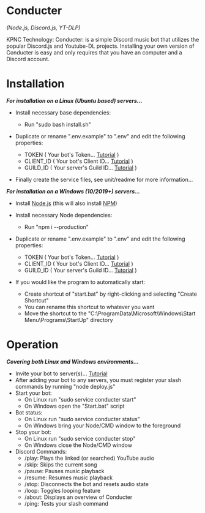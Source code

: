 # Conducter

*(Node.js, Discord.js, YT-DLP)*

KPNC Technology: Conducter: is a simple Discord music bot that utilizes the popular Discord.js and Youtube-DL projects. Installing your own version of Conducter is easy and only requires that you have an computer and a Discord account.

# Installation

__*For installation on a Linux (Ubuntu based) servers...*__

- Install necessary base dependencies:
	- Run "sudo bash install.sh"

- Duplicate or rename ".env.example" to ".env" and edit the following properties:
	- TOKEN ( Your bot's Token... [Tutorial](https://discordjs.guide/preparations/setting-up-a-bot-application.html) )
	- CLIENT_ID ( Your bot's Client ID... [Tutorial](https://discordjs.guide/preparations/setting-up-a-bot-application.html) )
	- GUILD_ID ( Your server's Guild ID... [Tutorial](https://support.discord.com/hc/articles/206346498-Where-can-I-find-my-User-Server-Message-ID) )

- Finally create the service files, see unit/readme for more information...

__*For installation on a Windows (10/2019+) servers...*__

- Install [Node.js](https://nodejs.org/en/download) (this will also install [NPM](https://www.npmjs.com/))

- Install necessary Node dependencies:
	- Run "npm i --production"
	
- Duplicate or rename ".env.example" to ".env" and edit the following properties:
	- TOKEN ( Your bot's Token... [Tutorial](https://discordjs.guide/preparations/setting-up-a-bot-application.html) )
	- CLIENT_ID ( Your bot's Client ID... [Tutorial](https://discordjs.guide/preparations/setting-up-a-bot-application.html) )
	- GUILD_ID ( Your server's Guild ID... [Tutorial](https://support.discord.com/hc/articles/206346498-Where-can-I-find-my-User-Server-Message-ID) )

- If you would like the program to automatically start:
	- Create shortcut of "start.bat" by right-clicking and selecting "Create Shortcut"
	- You can rename this shortcut to whatever you want
	- Move the shortcut to the "C:\ProgramData\Microsoft\Windows\Start Menu\Programs\StartUp" directory

# Operation 

__*Covering both Linux and Windows environments...*__

- Invite your bot to server(s)... [Tutorial](https://discordjs.guide/preparations/adding-your-bot-to-servers.html)
- After adding your bot to any servers, you must register your slash commands by running "node deploy.js"
- Start your bot:
	- On Linux run "sudo service conducter start"
	- On Windows open the "Start.bat" script
- Bot status:
	- On Linux run "sudo service conducter status"
	- On Windows bring your Node/CMD window to the foreground
- Stop your bot:
	- On Linux run "sudo service conducter stop"
	- On Windows close the Node/CMD window
- Discord Commands:
	- /play: Plays the linked (or searched) YouTube audio
	- /skip: Skips the current song
	- /pause: Pauses music playback
	- /resume: Resumes music playback
	- /stop: Disconnects the bot and resets audio state
	- /loop: Toggles looping feature
	- /about: Displays an overview of Conducter
	- /ping: Tests your slash command
